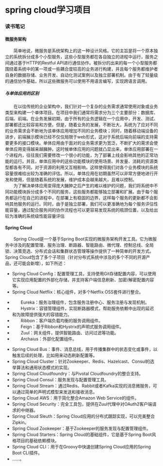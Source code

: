 # spring cloud学习项目
### 读书笔记
#### 微服务架构
&emsp;&emsp;简单地说，微服务是系统架构上的这一种设计风格。它的主旨是将一个原本独立的系统拆分成多个小型服务，这些小型服务都在各自独立的进程中运行，服务之间通过基于HTTP的Restful API进行通信协作。被拆分的出来的每一个小型服务都围绕着系统中的某一项或一些耦合度较高的业务进行构建，并且每个服务都维护者自身的数据存储、业务开发、自动化测试案例以及独立部署机制。由于有了轻量级的通信协作基础，所以这些微服务可以使用不用语言编写，实现跨语言调用。
##### 与单体应用的区别
&emsp;&emsp;在以往传统的企业架构中，我们针对一个复杂的业务需求通常使用对象或业务类型来构建一个单体项目。在项目中我们通常将需求分为三个主要部分：数据库、后端、前端。在业务发展初期，由于所有的业务逻辑在一个应用中，开发、测试、部署都还比较容易和方便。但是，随着业务的发展，不断壮大，系统为了应对不同的业务需求会不断地为该单体应用增加不同的业务模块；同时，随着移动端设备的进步，前端展示模块已经不仅仅局限于web形式，这对于系统后端向前端的支持需要更多的接口模块。单体应用由于面对的业务需求更为宽泛，不断扩大的需求会使单体应用变得越来越臃肿。这时候单体应用的问题就凸显出来，单体应用部署在一个进程内，往往我们需要修改一个很小的功能，为了部署上线会影响其他的正常功能的运行。并且，单体应用中的这些功能模块的使用场景、并发量、消耗的资源类型都各有不同，对于资源的利用又互相影响，这样使得我们对各个业务模块的系统容量很难给出较为准确的评估。所以，单体应用在初期虽然可以非常方便地进行开发和使用，但是随着系统的发展，维护成本会越来越大，且难以控制。
<br/>&emsp;&emsp;为了解决单体应用变得庞大臃肿之后产生的难以维护的问题，我们将系统中不同功能模块拆分成多个不同的服务，这些服务都能够独立部署和扩展。由于每个服务都运行在自己的进程中，在部署上有稳固的边界，这样每个服务的更新都不会影响其他服务的运行。同时，由于是独立部署，我们可以更准确地为每个服务评估性能容量，通过配合服务间的协作流程也可以更容易发现系统的瓶颈位置，以及给出较为准确的系统级性能容量评估
#### Spring Cloud
&emsp;&emsp;Spring Cloud是一个基于Spring Boot实现的微服务架构开发工具。它为微服务中涉及的配置管理、服务治理、断路器、智能路由、微代理、控制总线、全局锁、决策竞选、分布式会话和集群状态管理等操作提供了一种简单的开发方式。
Spring Cloud包含了多个子项目（针对分布式系统中涉及的多个不同的开源产品，还可能会新增），如下所述：
- Spring Cloud Config：配置管理工具，支持使用Git存储配置内容，可以使用它实现应用配置的外部化存储，并支持客户端信息刷新、加密/解密配置内容等。
- Spring Cloud Netflix：核心组件，对多个Netflix OSS套件进行整合。
* &emsp;&emsp;Eureka：服务治理组件，包含服务注册中心、服务注册与发现机制。
* &emsp;&emsp;Hystrix：容错管理组件，实现断路器模式，帮助服务依赖中出现的延迟和为故障提供强大的容错能力。
* &emsp;&emsp;Ribbon：客户端负载均衡的服务调用组件。
* &emsp;&emsp;Feign：基于Ribbon和Hystrix的声明式服务调用组件。
* &emsp;&emsp;Zuul：网关组件，提供智能路由、访问过滤等功能。
* &emsp;&emsp;Archaius：外部化配置组件。
- Spring Cloud Bus：事件、消息总线，用于传播集群中的状态变化或事件，以触发后续的处理，比如用来动态刷新配置等。
- Spring Cloud Cluster：针对Zookeeper、Redis、Hazelcast、Consul的选举算法和通用状态模式的实现。
- Spring Cloud Cloudfoundry：与Pivotal Cloudfoundry的整合支持。
- Spring Cloud Consul：服务发现与配置管理工具。
- Spring Cloud Stream：通过Redis、Rabbit或者Kafka实现的消息微服务，可以通过简单的声明式模型来发送和接收消息。
- Spring Cloud AWS：用于简化整合Amazon Web Service的组件。
- Spring Cloud Security：完全工具包，提供在Zuul代理中对OAuth2客户端请求的中继器。
- Spring Cloud Sleuth：Spring Cloud应用的分布式跟踪实现，可以完美整合Zipkin。
- Spring Cloud Zookeeper：基于Zookeeper的服务发现与配置管理组件。
- Spring Cloud Starters：Spring Cloud的基础组件，它是基于Spring Boot风格项目的基础依赖模块。
- Spring Cloud CLI：用于在Groovy中快速创建Spring Cloud应用的Spring Boot CLI插件。
- ......。

